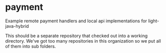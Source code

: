 # payment
Example remote payment handlers and local api implementations for light-java-hybrid 

This should be a separate repository that checked out into a working directory. We've
got too many repositories in this organization so we put all of them into sub folders.
